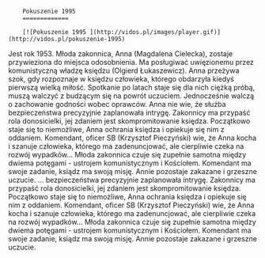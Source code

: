 
        Pokuszenie 1995 
        =============
        
        [![Pokuszenie 1995 ](http://vidos.pl/images/player.gif)](http://vidos.pl/pokuszenie-1995)
        
        
 Jest rok 1953. Młoda zakonnica, Anna (Magdalena Cielecka), zostaje przywieziona do miejsca odosobnienia. Ma posługiwać uwięzionemu przez komunistyczną władzę księdzu (Olgierd Łukaszewicz). Anna przeżywa szok, gdy rozpoznaje w księdzu człowieka, którego obdarzyła kiedyś pierwszą wielką miłość. Spotkanie po latach staje się dla nich ciężką próbą, muszą walczyć z budzącym się na powrót uczuciem. Jednocześnie walczą o zachowanie godności wobec oprawców. Anna nie wie, że służba bezpieczeństwa precyzyjnie zaplanowała intrygę. Zakonnicy ma przypaść rola donosicielki, jej zdaniem jest skompromitowanie księdza. Początkowo staje się to niemożliwe, Anna ochrania księdza i opiekuje się nim z oddaniem. Komendant, oficer SB (Krzysztof Pieczyński) wie, że Anna kocha i szanuje człowieka, którego ma zadenuncjować, ale cierpliwie czeka na rozwój wypadków... Młoda zakonnica czuje się zupełnie samotna między dwiema potęgami - ustrojem komunistycznym i Kościołem. Komendant ma swoje zadanie, ksiądz ma swoją misję. Annie pozostaje zakazane i grzeszne uczucie.   ... bezpieczeństwa precyzyjnie zaplanowała intrygę. Zakonnicy ma przypaść rola donosicielki, jej zdaniem jest skompromitowanie księdza. Początkowo staje się to niemożliwe, Anna ochrania księdza i opiekuje się nim z oddaniem. Komendant, oficer SB (Krzysztof Pieczyński) wie, że Anna kocha i szanuje człowieka, którego ma zadenuncjować, ale cierpliwie czeka na rozwój wypadków... Młoda zakonnica czuje się zupełnie samotna między dwiema potęgami - ustrojem komunistycznym i Kościołem. Komendant ma swoje zadanie, ksiądz ma swoją misję. Annie pozostaje zakazane i grzeszne uczucie.
    